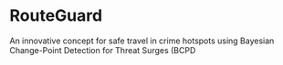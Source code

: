 # RouteGuard
An innovative concept for safe travel in crime hotspots using Bayesian Change-Point Detection for Threat Surges (BCPD
